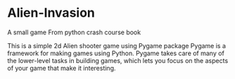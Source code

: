 # Alien-Invasion
A small game From python crash course book

This is a simple 2d Alien shooter game using Pygame package
Pygame is a framework for making games using Python.
Pygame takes care of many of the lower-level tasks in building games, which lets you focus on the aspects of your game that make it interesting.
